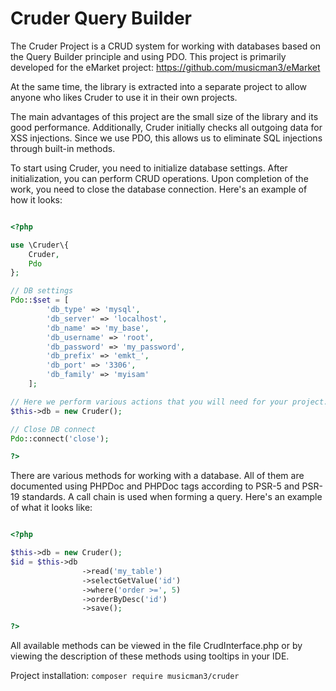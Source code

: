 # Cruder Query Builder
The Cruder Project is a CRUD system for working with databases based on the Query Builder principle and using PDO. This project is primarily developed for the eMarket project: https://github.com/musicman3/eMarket

At the same time, the library is extracted into a separate project to allow anyone who likes Cruder to use it in their own projects.

The main advantages of this project are the small size of the library and its good performance. Additionally, Cruder initially checks all outgoing data for XSS injections. Since we use PDO, this allows us to eliminate SQL injections through built-in methods.

To start using Cruder, you need to initialize database settings. After initialization, you can perform CRUD operations. Upon completion of the work, you need to close the database connection. Here's an example of how it looks:

```php

<?php 

use \Cruder\{
    Cruder,
    Pdo
};

// DB settings
Pdo::$set = [
        'db_type' => 'mysql',
        'db_server' => 'localhost',
        'db_name' => 'my_base',
        'db_username' => 'root',
        'db_password' => 'my_password',
        'db_prefix' => 'emkt_',
        'db_port' => '3306',
        'db_family' => 'myisam'
    ];

// Here we perform various actions that you will need for your project.
$this->db = new Cruder();

// Close DB connect
Pdo::connect('close');

?>

```
There are various methods for working with a database. All of them are documented using PHPDoc and PHPDoc tags according to PSR-5 and PSR-19 standards. A call chain is used when forming a query. Here's an example of what it looks like:

```php

<?php 

$this->db = new Cruder();
$id = $this->db
                ->read('my_table')
                ->selectGetValue('id')
                ->where('order >=', 5)
                ->orderByDesc('id')
                ->save();

?>

```
All available methods can be viewed in the file CrudInterface.php or by viewing the description of these methods using tooltips in your IDE.

Project installation: `composer require musicman3/cruder`